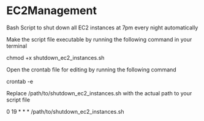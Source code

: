 # EC2Management
Bash Script to shut down all EC2 instances at 7pm every night automatically

Make the script file executable by running the following command in your terminal

chmod +x shutdown_ec2_instances.sh

Open the crontab file for editing by running the following command

crontab -e

Replace /path/to/shutdown_ec2_instances.sh with the actual path to your script file

0 19 * * * /path/to/shutdown_ec2_instances.sh
